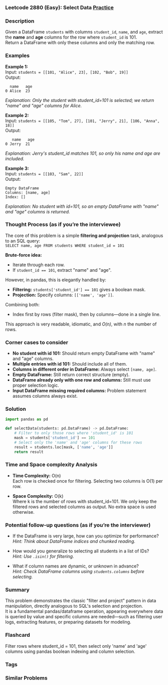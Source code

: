 ### Leetcode 2880 (Easy): Select Data [Practice](https://leetcode.com/problems/select-data)

### Description  
Given a DataFrame `students` with columns `student_id`, `name`, and `age`, extract the **name** and **age** columns for the row where `student_id` is 101.  
Return a DataFrame with only these columns and only the matching row.

### Examples  

**Example 1:**  
Input: `students = [[101, "Alice", 23], [102, "Bob", 19]]`  
Output:  
```
  name   age
0 Alice  23
```
*Explanation: Only the student with student_id=101 is selected; we return "name" and "age" columns for Alice.*

**Example 2:**  
Input: `students = [[105, "Tom", 27], [101, "Jerry", 21], [106, "Anna", 18]]`  
Output:  
```
   name   age
0 Jerry  21
```
*Explanation: Jerry's student_id matches 101, so only his name and age are included.*

**Example 3:**  
Input: `students = [[103, "Sam", 22]]`  
Output:  
```
Empty DataFrame
Columns: [name, age]
Index: []
```
*Explanation: No student with id=101, so an empty DataFrame with "name" and "age" columns is returned.*

### Thought Process (as if you’re the interviewee)  
The core of this problem is a simple **filtering and projection** task, analogous to an SQL query:  
`SELECT name, age FROM students WHERE student_id = 101`

**Brute-force idea:**  
- Iterate through each row.
- If `student_id == 101`, extract "name" and "age".

However, in pandas, this is elegantly handled by:
- **Filtering:** `students['student_id'] == 101` gives a boolean mask.
- **Projection:** Specify columns: `[['name', 'age']]`.

Combining both:  
- Index first by rows (filter mask), then by columns—done in a single line.

This approach is very readable, idiomatic, and *O(n)*, with *n* the number of rows.

### Corner cases to consider  
- **No student with id 101:** Should return empty DataFrame with "name" and "age" columns.
- **Multiple entries with id 101:** Should include all of them.
- **Columns in different order in DataFrame:** Always select `[name, age]`.
- **Empty DataFrame:** Still return correct structure (empty).
- **DataFrame already only with one row and columns:** Still must use proper selection logic.
- **Input DataFrame missing required columns:** Problem statement assumes columns always exist.

### Solution

```python
import pandas as pd

def selectData(students: pd.DataFrame) -> pd.DataFrame:
    # Filter to only those rows where 'student_id' is 101
    mask = students['student_id'] == 101
    # Select only the 'name' and 'age' columns for these rows
    result = students.loc[mask, ['name', 'age']]
    return result
```

### Time and Space complexity Analysis  

- **Time Complexity:** O(n)  
  Each row is checked once for filtering. Selecting two columns is O(1) per row.

- **Space Complexity:** O(k)  
  Where k is the number of rows with student_id=101. We only keep the filtered rows and selected columns as output. No extra space is used otherwise.

### Potential follow-up questions (as if you’re the interviewer)  

- If the DataFrame is very large, how can you optimize for performance?  
  *Hint: Think about DataFrame indices and chunked reading.*

- How would you generalize to selecting all students in a list of IDs?  
  *Hint: Use `.isin()` for filtering.*

- What if column names are dynamic, or unknown in advance?  
  *Hint: Check DataFrame columns using `students.columns` before selecting.*

### Summary
This problem demonstrates the classic "filter and project" pattern in data manipulation, directly analogous to SQL's selection and projection.  
It is a fundamental pandas/dataframe operation, appearing everywhere data is queried by value and specific columns are needed—such as filtering user logs, extracting features, or preparing datasets for modeling.


### Flashcard
Filter rows where student_id = 101, then select only 'name' and 'age' columns using pandas boolean indexing and column selection.

### Tags

### Similar Problems
